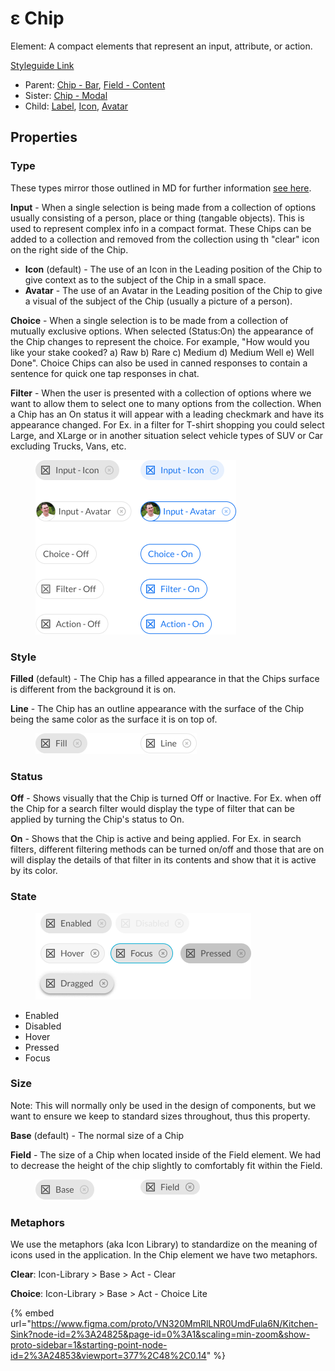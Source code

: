 # ε Chip

Element: A compact elements that represent an input, attribute, or action.

[Styleguide Link](https://zpl.io/ble1PwG)

* Parent: [Chip - Bar](chip-bar.md), [Field - Content](../field/field-content.md)
* Sister: [Chip - Modal](chip-modal.md)
* Child: [Label](../label.md), [Icon](../icon.md), [Avatar](../avatar/)

## Properties

### Type

These types mirror those outlined in MD for further information [see here](https://material.io/components/chips#types).

**Input** - When a single selection is being made from a collection of options usually consisting of a person, place or thing (tangable objects). This is used to represent complex info in a compact format. These Chips can be added to a collection and removed from the collection using th "clear" icon on the right side of the Chip.

* **Icon** (default) - The use of an Icon in the Leading position of the Chip to give context as to the subject of the Chip in a small space.
* **Avatar** - The use of an Avatar in the Leading position of the Chip to give a visual of the subject of the Chip (usually a picture of a person).

**Choice** - When a single selection is to be made from a collection of mutually exclusive options. When selected (Status:On) the appearance of the Chip changes to represent the choice. For example, "How would you like your stake cooked? a) Raw b) Rare c) Medium d) Medium Well e) Well Done". Choice Chips can also be used in canned responses to contain a sentence for quick one tap responses in chat.

**Filter** - When the user is presented with a collection of options where we want to allow them to select one to many options from the collection. When a Chip has an On status it will appear with a leading checkmark and have its appearance changed. For Ex. in a filter for T-shirt shopping you could select Large, and XLarge or in another situation select vehicle types of SUV or Car excluding Trucks, Vans, etc.

<figure><img src="../../../.gitbook/assets/Type (6).png" alt=""><figcaption></figcaption></figure>

### Style

**Filled** (default) - The Chip has a filled appearance in that the Chips surface is different from the background it is on.

**Line** - The Chip has an outline appearance with the surface of the Chip being the same color as the surface it is on top of.

<figure><img src="../../../.gitbook/assets/Style (4).png" alt=""><figcaption></figcaption></figure>

### Status

**Off** - Shows visually that the Chip is turned Off or Inactive. For Ex. when off the Chip for a search filter would display the type of filter that can be applied by turning the Chip's status to On.

**On** - Shows that the Chip is active and being applied. For Ex. in search filters, different filtering methods can be turned on/off and those that are on will display the details of that filter in its contents and show that it is active by its color.

### State

<figure><img src="../../../.gitbook/assets/State (4).png" alt=""><figcaption></figcaption></figure>

* Enabled
* Disabled
* Hover
* Pressed
* Focus

### Size

Note: This will normally only be used in the design of components, but we want to ensure we keep to standard sizes throughout, thus this property.

**Base** (default) - The normal size of a Chip

**Field** - The size of a Chip when located inside of the Field element. We had to decrease the height of the chip slightly to comfortably fit within the Field.

<figure><img src="../../../.gitbook/assets/Size (1) (2).png" alt=""><figcaption></figcaption></figure>

### Metaphors

We use the metaphors (aka Icon Library) to standardize on the meaning of icons used in the application. In the Chip element we have two metaphors.

**Clear**: Icon-Library > Base > Act - Clear

**Choice**: Icon-Library > Base > Act - Choice Lite

{% embed url="https://www.figma.com/proto/VN320MmRlLNR0UmdFula6N/Kitchen-Sink?node-id=2%3A24825&page-id=0%3A1&scaling=min-zoom&show-proto-sidebar=1&starting-point-node-id=2%3A24853&viewport=377%2C48%2C0.14" %}
